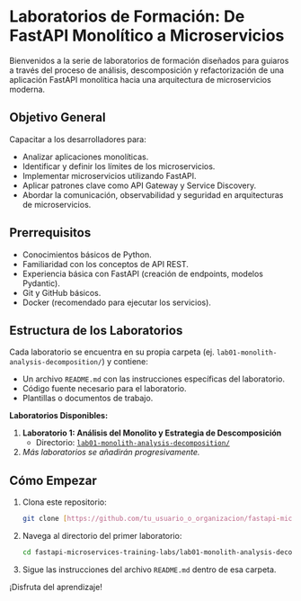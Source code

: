 # Laboratorios de Formación: De FastAPI Monolítico a Microservicios

Bienvenidos a la serie de laboratorios de formación diseñados para guiaros a través del proceso de análisis, descomposición y refactorización de una aplicación FastAPI monolítica hacia una arquitectura de microservicios moderna.

## Objetivo General

Capacitar a los desarrolladores para:
* Analizar aplicaciones monolíticas.
* Identificar y definir los límites de los microservicios.
* Implementar microservicios utilizando FastAPI.
* Aplicar patrones clave como API Gateway y Service Discovery.
* Abordar la comunicación, observabilidad y seguridad en arquitecturas de microservicios.

## Prerrequisitos

* Conocimientos básicos de Python.
* Familiaridad con los conceptos de API REST.
* Experiencia básica con FastAPI (creación de endpoints, modelos Pydantic).
* Git y GitHub básicos.
* Docker (recomendado para ejecutar los servicios).

## Estructura de los Laboratorios

Cada laboratorio se encuentra en su propia carpeta (ej. `lab01-monolith-analysis-decomposition/`) y contiene:
* Un archivo `README.md` con las instrucciones específicas del laboratorio.
* Código fuente necesario para el laboratorio.
* Plantillas o documentos de trabajo.

**Laboratorios Disponibles:**

1.  **Laboratorio 1: Análisis del Monolito y Estrategia de Descomposición**
    * Directorio: [`lab01-monolith-analysis-decomposition/`](./lab01-monolith-analysis-decomposition/)
2.  _Más laboratorios se añadirán progresivamente._

## Cómo Empezar

1.  Clona este repositorio:
    ```bash
    git clone [https://github.com/tu_usuario_o_organizacion/fastapi-microservices-training-labs.git](https://github.com/tu_usuario_o_organizacion/fastapi-microservices-training-labs.git)
    ```
2.  Navega al directorio del primer laboratorio:
    ```bash
    cd fastapi-microservices-training-labs/lab01-monolith-analysis-decomposition
    ```
3.  Sigue las instrucciones del archivo `README.md` dentro de esa carpeta.

¡Disfruta del aprendizaje!